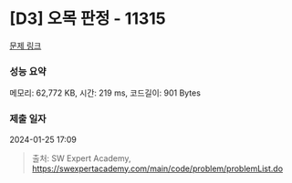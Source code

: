 # [D3] 오목 판정 - 11315 

[문제 링크](https://swexpertacademy.com/main/code/problem/problemDetail.do?contestProbId=AXaSUPYqPYMDFASQ) 

### 성능 요약

메모리: 62,772 KB, 시간: 219 ms, 코드길이: 901 Bytes

### 제출 일자

2024-01-25 17:09



> 출처: SW Expert Academy, https://swexpertacademy.com/main/code/problem/problemList.do